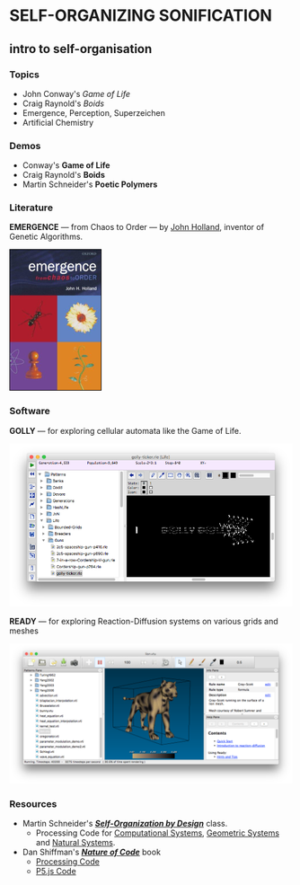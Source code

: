 
# SELF-ORGANIZING SONIFICATION
## intro to self-organisation

### Topics

* John Conway's *Game of Life*
* Craig Raynold's *Boids*
* Emergence, Perception, Superzeichen
* Artificial Chemistry

### Demos

* Conway's **Game of Life**
* Craig Raynold's **Boids**
* Martin Schneider's **Poetic Polymers**

### Literature

**EMERGENCE** — from Chaos to Order — by [John Holland](https://www3.beacon-center.org/blog/2015/08/13/passing-of-prof-john-holland-father-of-genetic-algorithms-and-pioneer-in-complex-systems/), inventor of Genetic Algorithms.

![](emergence-cover.png) 


### Software

**GOLLY** — for exploring cellular automata like the Game of Life.

[![Golly](golly-screenshot.png)](https://sourceforge.net/projects/golly/)

**READY** — for exploring Reaction-Diffusion systems on various grids and meshes

[![Ready](ready-screenshot.png)](https://github.com/GollyGang/ready)


### Resources

* Martin Schneider's [***Self-Organization by Design***](https://www.uni-weimar.de/kunst-und-gestaltung/wiki/GMU:Self-Organization_by_Design) class.
  *  Processing Code for [Computational Systems](https://github.com/bitcraftlab/Self-Organization_by_Design_I), [Geometric Systems](https://github.com/bitcraftlab/Self-Organization_by_Design_II) and [Natural Systems](https://github.com/bitcraftlab/Self-Organization_by_Design_III).
* Dan Shiffman's [***Nature of Code***](http://natureofcode.com/) book
  *  [Processing Code](https://github.com/shiffman/The-Nature-of-Code-Examples)
  *  [P5.js Code](https://github.com/shiffman/The-Nature-of-Code-Examples-p5.js)
